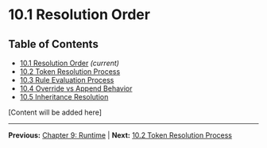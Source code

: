 # 10.1 Resolution Order

## Table of Contents
- [10.1 Resolution Order](./10.1-resolution-order.md) *(current)*
- [10.2 Token Resolution Process](./10.2-token-resolution-process.md)
- [10.3 Rule Evaluation Process](./10.3-rule-evaluation-process.md)
- [10.4 Override vs Append Behavior](./10.4-override-vs-append-behavior.md)
- [10.5 Inheritance Resolution](./10.5-inheritance-resolution.md)

[Content will be added here]

---

**Previous:** [Chapter 9: Runtime](../09-runtime/README.md) | **Next:** [10.2 Token Resolution Process](./10.2-token-resolution-process.md)
